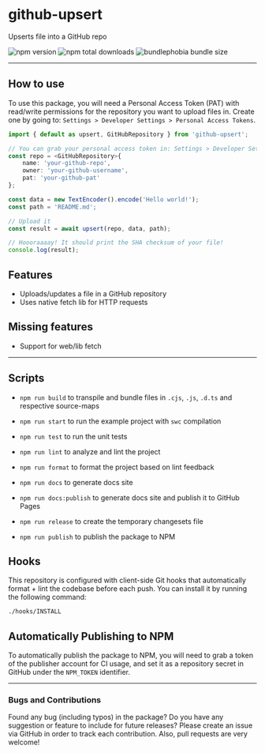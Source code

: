 # github-upsert

Upserts file into a GitHub repo

![npm version](https://badgen.net/npm/v/github-upsert) ![npm total downloads](https://badgen.net/npm/dt/github-upsert) ![bundlephobia bundle size](https://badgen.net/bundlephobia/min/github-upsert)

---

## How to use

To use this package, you will need a Personal Access Token (PAT) with read/write permissions for the repository you want to upload files in. Create one by going to: `Settings > Developer Settings > Personal Access Tokens`.

```typescript
import { default as upsert, GitHubRepository } from 'github-upsert';

// You can grab your personal access token in: Settings > Developer Settings > Personal Access Tokens
const repo = <GitHubRepository>{
	name: 'your-github-repo',
	owner: 'your-github-username',
	pat: 'your-github-pat'
};

const data = new TextEncoder().encode('Hello world!');
const path = 'README.md';

// Upload it
const result = await upsert(repo, data, path);

// Hoooraaaay! It should print the SHA checksum of your file!
console.log(result);
```

## Features

- Uploads/updates a file in a GitHub repository
- Uses native fetch lib for HTTP requests

## Missing features

- Support for web/lib fetch

---

## Scripts

- `npm run build` to transpile and bundle files in `.cjs`, `.js`, `.d.ts` and respective source-maps
- `npm run start` to run the example project with `swc` compilation

- `npm run test` to run the unit tests
- `npm run lint` to analyze and lint the project
- `npm run format` to format the project based on lint feedback

- `npm run docs` to generate docs site
- `npm run docs:publish` to generate docs site and publish it to GitHub Pages

- `npm run release` to create the temporary changesets file
- `npm run publish` to publish the package to NPM

## Hooks

This repository is configured with client-side Git hooks that automatically format + lint the codebase before each push. You can install it by running the following command:

```bash
./hooks/INSTALL
```

## Automatically Publishing to NPM

To automatically publish the package to NPM, you will need to grab a token of the publisher account for CI usage, and set it as a repository secret in GitHub under the `NPM_TOKEN` identifier.

---

### Bugs and Contributions

Found any bug (including typos) in the package? Do you have any suggestion
or feature to include for future releases? Please create an issue via
GitHub in order to track each contribution. Also, pull requests are very
welcome!
